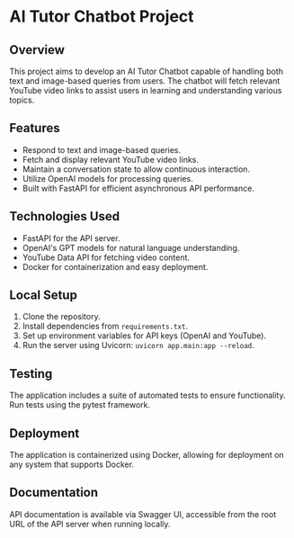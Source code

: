 # AI Tutor Chatbot Project

## Overview
This project aims to develop an AI Tutor Chatbot capable of handling both text and image-based queries from users. The chatbot will fetch relevant YouTube video links to assist users in learning and understanding various topics.

## Features
- Respond to text and image-based queries.
- Fetch and display relevant YouTube video links.
- Maintain a conversation state to allow continuous interaction.
- Utilize OpenAI models for processing queries.
- Built with FastAPI for efficient asynchronous API performance.

## Technologies Used
- FastAPI for the API server.
- OpenAI's GPT models for natural language understanding.
- YouTube Data API for fetching video content.
- Docker for containerization and easy deployment.

## Local Setup
1. Clone the repository.
2. Install dependencies from `requirements.txt`.
3. Set up environment variables for API keys (OpenAI and YouTube).
4. Run the server using Uvicorn: `uvicorn app.main:app --reload`.

## Testing
The application includes a suite of automated tests to ensure functionality. Run tests using the pytest framework.

## Deployment
The application is containerized using Docker, allowing for deployment on any system that supports Docker.

## Documentation
API documentation is available via Swagger UI, accessible from the root URL of the API server when running locally.
